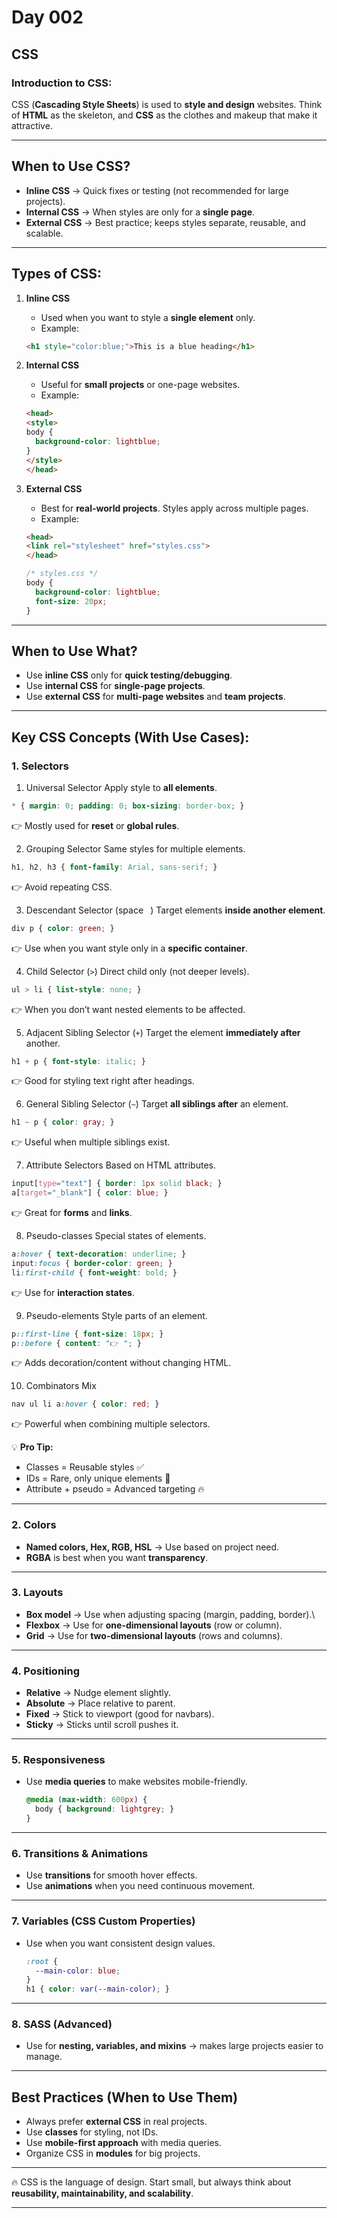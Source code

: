 # Day 002

## CSS

### Introduction to CSS:

CSS (**Cascading Style Sheets**) is used to **style and design**
websites.
Think of **HTML** as the skeleton, and **CSS** as the clothes and makeup
that make it attractive.

------------------------------------------------------------------------

## When to Use CSS?

-   **Inline CSS** → Quick fixes or testing (not recommended for large
    projects).
-   **Internal CSS** → When styles are only for a **single page**.
-   **External CSS** → Best practice; keeps styles separate, reusable,
    and scalable.

------------------------------------------------------------------------

## Types of CSS:

1.  **Inline CSS**
    -   Used when you want to style a **single element** only.
    -   Example:

    ``` html
    <h1 style="color:blue;">This is a blue heading</h1>
    ```
2.  **Internal CSS**
    -   Useful for **small projects** or one-page websites.
    -   Example:

    ``` html
    <head>
    <style>
    body {
      background-color: lightblue;
    }
    </style>
    </head>
    ```
3.  **External CSS**
    -   Best for **real-world projects**. Styles apply across multiple
        pages.
    -   Example:

    ``` html
    <head>
    <link rel="stylesheet" href="styles.css">
    </head>
    ```

    ``` css
    /* styles.css */
    body {
      background-color: lightblue;
      font-size: 20px;
    }
    ```

------------------------------------------------------------------------

## When to Use What?

-   Use **inline CSS** only for **quick testing/debugging**.
-   Use **internal CSS** for **single-page projects**.
-   Use **external CSS** for **multi-page websites** and **team
    projects**.

------------------------------------------------------------------------

## Key CSS Concepts (With Use Cases):

### 1. Selectors

 1. Universal Selector
Apply style to **all elements**.

```css
* { margin: 0; padding: 0; box-sizing: border-box; }
```
👉 Mostly used for **reset** or **global rules**.

 2. Grouping Selector
Same styles for multiple elements.

```css
h1, h2, h3 { font-family: Arial, sans-serif; }
```
👉 Avoid repeating CSS.

 3. Descendant Selector (space ` `)
Target elements **inside another element**.

```css
div p { color: green; }
```
👉 Use when you want style only in a **specific container**.

 4. Child Selector (`>`)
Direct child only (not deeper levels).

```css
ul > li { list-style: none; }
```
👉 When you don’t want nested elements to be affected.

5. Adjacent Sibling Selector (`+`)
Target the element **immediately after** another.

```css
h1 + p { font-style: italic; }
```
👉 Good for styling text right after headings.

6. General Sibling Selector (`~`)
Target **all siblings after** an element.

```css
h1 ~ p { color: gray; }
```
👉 Useful when multiple siblings exist.

7. Attribute Selectors
Based on HTML attributes.

```css
input[type="text"] { border: 1px solid black; }
a[target="_blank"] { color: blue; }
```
👉 Great for **forms** and **links**.

8. Pseudo-classes
Special states of elements.

```css
a:hover { text-decoration: underline; }
input:focus { border-color: green; }
li:first-child { font-weight: bold; }
```
👉 Use for **interaction states**.

9. Pseudo-elements
Style parts of an element.

```css
p::first-line { font-size: 18px; }
p::before { content: "👉 "; }
```
👉 Adds decoration/content without changing HTML.

10. Combinators Mix

```css
nav ul li a:hover { color: red; }
```
👉 Powerful when combining multiple selectors.

💡 **Pro Tip:**
- Classes = Reusable styles ✅
- IDs = Rare, only unique elements 🚫
- Attribute + pseudo = Advanced targeting 🔥


------------------------------------------------------------------------

### 2. Colors

-   **Named colors, Hex, RGB, HSL** → Use based on project need.
-   **RGBA** is best when you want **transparency**.

------------------------------------------------------------------------

### 3. Layouts

-   **Box model** → Use when adjusting spacing (margin, padding,
    border).\
-   **Flexbox** → Use for **one-dimensional layouts** (row or column).
-   **Grid** → Use for **two-dimensional layouts** (rows and columns).

------------------------------------------------------------------------

### 4. Positioning

-   **Relative** → Nudge element slightly.
-   **Absolute** → Place relative to parent.
-   **Fixed** → Stick to viewport (good for navbars).
-   **Sticky** → Sticks until scroll pushes it.

------------------------------------------------------------------------

### 5. Responsiveness

-   Use **media queries** to make websites mobile-friendly.

    ``` css
    @media (max-width: 600px) {
      body { background: lightgrey; }
    }
    ```

------------------------------------------------------------------------

### 6. Transitions & Animations

-   Use **transitions** for smooth hover effects.
-   Use **animations** when you need continuous movement.

------------------------------------------------------------------------

### 7. Variables (CSS Custom Properties)

-   Use when you want consistent design values.

    ``` css
    :root {
      --main-color: blue;
    }
    h1 { color: var(--main-color); }
    ```

------------------------------------------------------------------------

### 8. SASS (Advanced)

-   Use for **nesting, variables, and mixins** → makes large projects
    easier to manage.

------------------------------------------------------------------------

## Best Practices (When to Use Them)

-   Always prefer **external CSS** in real projects.
-   Use **classes** for styling, not IDs.
-   Use **mobile-first approach** with media queries.
-   Organize CSS in **modules** for big projects.

------------------------------------------------------------------------

🔥 CSS is the language of design. Start small, but always think about
**reusability, maintainability, and scalability**.

------------------------------------------------------------------------
